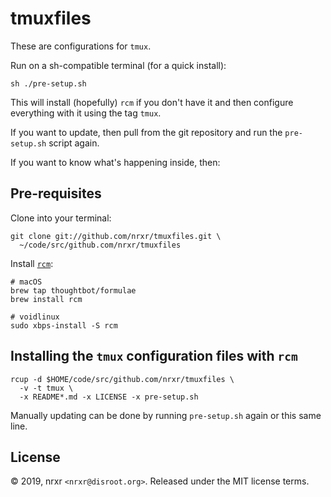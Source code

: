 # tmuxfiles

These are configurations for `tmux`.

Run on a sh-compatible terminal (for a quick install):

    sh ./pre-setup.sh

This will install (hopefully) `rcm` if you don't have it and then configure
everything with it using the tag `tmux`.

If you want to update, then pull from the git repository and run the
`pre-setup.sh` script again.

If you want to know what's happening inside, then:

## Pre-requisites

Clone into your terminal:

    git clone git://github.com/nrxr/tmuxfiles.git \
      ~/code/src/github.com/nrxr/tmuxfiles

Install [`rcm`](https://github.com/thoughtbot/rcm):

    # macOS
    brew tap thoughtbot/formulae
    brew install rcm

    # voidlinux
    sudo xbps-install -S rcm

## Installing the `tmux` configuration files with `rcm`

    rcup -d $HOME/code/src/github.com/nrxr/tmuxfiles \
      -v -t tmux \
      -x README*.md -x LICENSE -x pre-setup.sh

Manually updating can be done by running `pre-setup.sh` again or this same line.

## License

© 2019, nrxr `<nrxr@disroot.org>`. Released under the MIT license terms.
